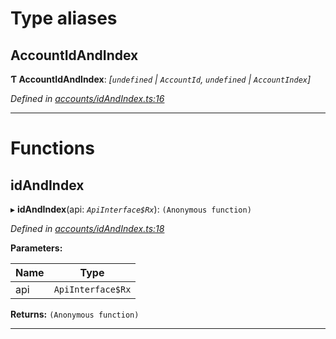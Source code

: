 

# Type aliases

<a id="accountidandindex"></a>

##  AccountIdAndIndex

**Ƭ AccountIdAndIndex**: *[`undefined` | `AccountId`, `undefined` | `AccountIndex`]*

*Defined in [accounts/idAndIndex.ts:16](https://github.com/polkadot-js/api/blob/3835736/packages/api-derive/src/accounts/idAndIndex.ts#L16)*

___

# Functions

<a id="idandindex"></a>

##  idAndIndex

▸ **idAndIndex**(api: *`ApiInterface$Rx`*): `(Anonymous function)`

*Defined in [accounts/idAndIndex.ts:18](https://github.com/polkadot-js/api/blob/3835736/packages/api-derive/src/accounts/idAndIndex.ts#L18)*

**Parameters:**

| Name | Type |
| ------ | ------ |
| api | `ApiInterface$Rx` |

**Returns:** `(Anonymous function)`

___

